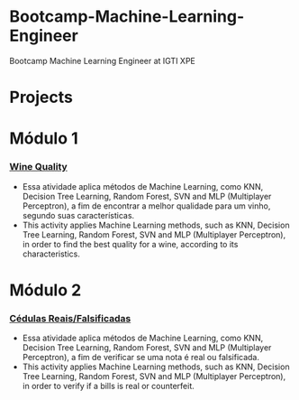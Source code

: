 # Bootcamp-Machine-Learning-Engineer
Bootcamp Machine Learning Engineer at IGTI XPE

# Projects
# Módulo 1

### <a href="https://github.com/otaviomuraca/Bootcamp-Machine-Learning-Engineer/blob/main/WineQuality/IGTI_M%C3%B3dulo_1_WineQuality.ipynb"><b>Wine Quality</b></a>
- Essa atividade aplica métodos de Machine Learning, como KNN, Decision Tree Learning, Random Forest, SVN and MLP (Multiplayer Perceptron), a fim de encontrar a melhor qualidade para um vinho, segundo suas características.
- This activity applies Machine Learning methods, such as KNN, Decision Tree Learning, Random Forest, SVN and MLP (Multiplayer Perceptron), in order to find the best quality for a wine, according to its characteristics.

# Módulo 2

### <a href="https://github.com/otaviomuraca/Bootcamp-Machine-Learning-Engineer/blob/e41bf6c0152aa5aedd4ecb2aa000c1f21f4e1e7e/Mo%CC%81dulo%202/NotasReaisFalsificadas.ipynb"><b>Cédulas Reais/Falsificadas</b></a>
- Essa atividade aplica métodos de Machine Learning, como KNN, Decision Tree Learning, Random Forest, SVN and MLP (Multiplayer Perceptron), a fim de verificar se uma nota é real ou falsificada.
- This activity applies Machine Learning methods, such as KNN, Decision Tree Learning, Random Forest, SVN and MLP (Multiplayer Perceptron), in order to verify if a bills is real or counterfeit.
